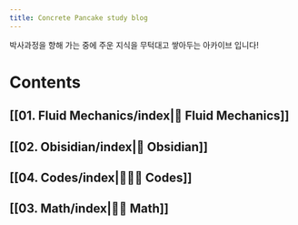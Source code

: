 ```yaml
---
title: Concrete Pancake study blog
---
```

박사과정을 향해 가는 중에 주운 지식을 무턱대고 쌓아두는 아카이브 입니다!

# Contents

## [[01. Fluid Mechanics/index|🌊 Fluid Mechanics]]

## [[02. Obisidian/index|💎 Obsidian]]

## [[04. Codes/index|🧑🏻‍💻 Codes]]

## [[03. Math/index|✍🏻 Math]]
